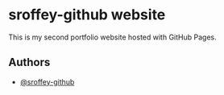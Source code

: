 # sroffey-github website

This is my second portfolio website hosted with GitHub Pages.

## Authors

- [@sroffey-github](https://www.github.com/sroffey-github)
